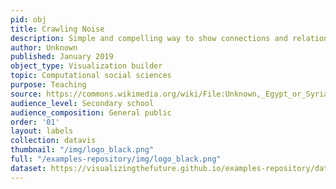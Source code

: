 ```yaml
---
pid: obj
title: Crawling Noise
description: Simple and compelling way to show connections and relationships within a community of individuals.
author: Unknown
published: January 2019
object_type: Visualization builder
topic: Computational social sciences
purpose: Teaching
source: https://commons.wikimedia.org/wiki/File:Unknown,_Egypt_or_Syria,_14th_Century_-_Sulwan_Al-Muta%27a_-_Google_Art_Project.jpg
audience_level: Secondary school
audience_composition: General public
order: '01'
layout: labels
collection: datavis
thumbnail: "/img/logo_black.png"
full: "/examples-repository/img/logo_black.png"
dataset: https://visualizingthefuture.github.io/examples-repository/data/obj2
---
```


